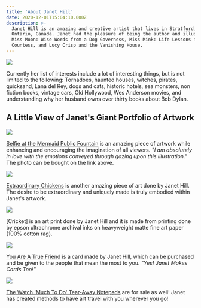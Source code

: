 ```yaml
---
title: 'About Janet Hill'
date: 2020-12-01T15:04:10.000Z
description: >-
  Janet Hill is an amazing and creative artist that lives in Stratford,
  Ontario, Canada. Janet had the pleasure of being the author and illustrator of
  Miss Moon: Wise Words from a Dog Governess, Miss Mink: Life Lessons for a Cat
  Countess, and Lucy Crisp and the Vanishing House.
---
```

![](/img/JanetHill.jpg)

Currently her list of interests include a lot of interesting things, but is not limited to the following: Tornadoes, haunted houses, witches, pirates, quicksand, Lana del Rey, dogs and cats, historic hotels, sea monsters, non fiction books, vintage cars, Old Hollywood, Wes Anderson movies, and understanding why her husband owns over thirty books about Bob Dylan.

## A Little View of Janet's Giant Portfolio of Artwork

![](/img/SelfieMermaid.jpg)

[Selfie at the Mermaid Public Fountain](https://janethillstudio.com/products/selfie-at-the-public-mermaid-fountain?_pos=1&_sid=07c431224&_ss=r) is an amazing piece of artwork while enhancing and encouraging the imagination of all viewers. *"I am absolutely in love with the emotions conveyed through gazing upon this illustration."* The photo can be bought on the link above.

![](/img/Extraordinary.jpg)

[Extraordinary Chickens](https://janethillstudio.com/collections/cats/products/extraordinary-chickens-2) is another amazing piece of art done by Janet Hill. The desire to be extraordinary and uniquely made is truly embodied within Janet's artwork.

![](/img/Cricket.jpg)

[Cricket] is an art print done by Janet Hill and it is made from printing done by epson ultrachrome archival inks on heavyweight matte fine art paper (100% cotton rag).

![](/img/TrueFriend.jpg)

[You Are A True Friend](https://janethillstudio.com/collections/thank-you-cards/products/you-are-a-true-friend) is a card made by Janet Hill, which can be purchased and be given to the people that mean the most to you. *"Yes! Janet Makes Cards Too!"*

![](/img/muchtodo.jpg)

[The Watch 'Much To Do' Tear-Away Notepads](https://janethillstudio.com/collections/stationery/products/the-watch-much-to-do-tearaway-notepads) are for sale as well! Janet has created methods to have art travel with you wherever you go!
